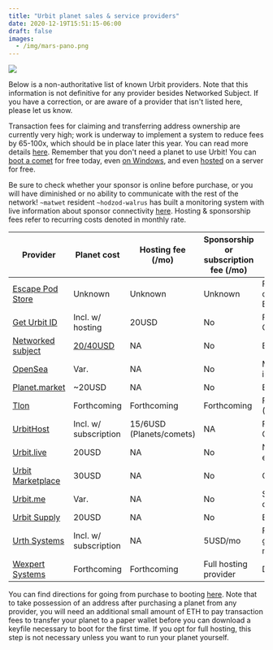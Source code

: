 ```yaml
---
title: "Urbit planet sales & service providers"
date: 2020-12-19T15:51:15-06:00
draft: false
images: 
  - /img/mars-pano.png
---
```


![](/img/mars-pano.png)

Below is a non-authoritative list of known Urbit providers. Note that this information is not definitive for any provider besides Networked Subject. If you have a correction, or are aware of a provider that isn't listed here, please let us know.

Transaction fees for claiming and transferring address ownership are currently very high; work is underway to implement a system to reduce fees by 65-100x, which should be in place later this year. You can read more details [here](https://18108973658826589741.googlegroups.com/attach/31d6ad2570085/naive-for-martians.txt?part=0.1&view=1&vt=ANaJVrGwLVmI_kj1khrOhJPJNMIQgFZgvXy5bCadXrWuoON7tfcwN2s6N9bYS4QCsh0JNyk0d34XzD-MWQfm6wVufkctoWcU1Qr_c2w5WwcJtUbTAngzVrk). Remember that you don't need a planet to use Urbit! You can [boot a comet](https://urbit.org/using/install/#booting-a-comet) for free today, even [on Windows](https://subject.network/posts/urbit-windows-binaries/), and even [hosted](https://subject.network/posts/free-cloud-oracle/) on a server for free.

Be sure to check whether your sponsor is online before purchase, or you will have diminished or no ability to communicate with the rest of the network! `~matwet` resident `~hodzod-walrus` has built a monitoring system with live information about sponsor connectivity [here](https://bacrys.org/uptime/). Hosting & sponsorship fees refer to recurring costs denoted in monthly rate.

|Provider| Planet cost | Hosting fee (/mo) | Sponsorship or subscription fee (/mo) | Notes | 
| ---    | ---         | ---          |             --- |  ---  |
| [Escape Pod Store](https://www.escapepod.store/) | Unknown | Unknown	| Unknown	|	Full hosting provider & one-off sales; BTC/ETH/Ravencoin/fiat| 
| [Get Urbit ID](https://www.geturbitid.com/) | Incl. w/ hosting | 20USD | No | Full hosting provider; CC payment |
| [Networked subject](https://subject.network/) | [20/40USD](https://subject.network/about/#can-i-buy-a-planet-from-you) | NA | No | ETH or BTC |
| [OpenSea](https://opensea.io/collection/urbit-id) | Var. | NA | No | Make sure the sponsor is online! ETH only |
| [Planet.market](https://planet.market/) | ~20USD | NA | No | ETH only |
| [Tlon](https://tlon.io/) | Forthcoming | Forthcoming | Forthcoming | Full hosting provider ([Waitlist referral](https://link.tlon.io/w/e6b72706))|
| [UrbitHost](https://urbithost.com/landing) | Incl. w/ subscription | 15/6USD (Planets/comets) | NA | Full hosting provider, CC payment |
| [Urbit.live](https://urbit.live/) | 20USD | NA | No | Network & sigil explorer; ETH only |
| [Urbit Marketplace](https://urbitmarketplace.com/) | 30USD | NA | No | Offline sponsor? |
| [Urbit.me](https://urbit.me/) | Var. | NA | No | Sigil picker tool; ETH only |
| [Urbit Supply](https://urbit.supply/) | 20USD | NA | No | BSV/BTC/ETH |
| [Urth Systems](https://urth-systems.now.sh) | Incl. w/ subscription | NA | 5USD/mo | Free planet with 3mo group subscription; macOS app; ETH only |
| [Wexpert Systems](https://wexpert.systems/) | Forthcoming | Forthcoming | Full hosting provider | Details forthcoming |

You can find directions for going from purchase to booting [here](https://subject.network/posts/accepting-point/). Note that to take possession of an address after purchasing a planet from any provider, you will need an additional small amount of ETH to pay transaction fees to transfer your planet to a paper wallet before you can download a keyfile necessary to boot for the first time. If you opt for full hosting, this step is not necessary unless you want to run your planet yourself.
